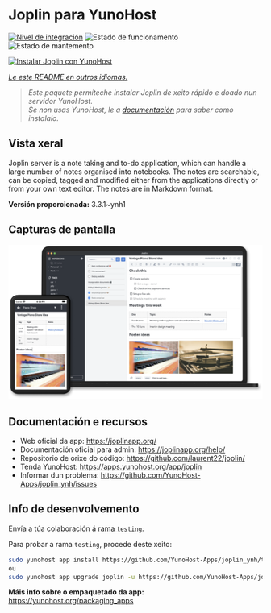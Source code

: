 <!--
NOTA: Este README foi creado automáticamente por <https://github.com/YunoHost/apps/tree/master/tools/readme_generator>
NON debe editarse manualmente.
-->

# Joplin para YunoHost

[![Nivel de integración](https://apps.yunohost.org/badge/integration/joplin)](https://ci-apps.yunohost.org/ci/apps/joplin/)
![Estado de funcionamento](https://apps.yunohost.org/badge/state/joplin)
![Estado de mantemento](https://apps.yunohost.org/badge/maintained/joplin)

[![Instalar Joplin con YunoHost](https://install-app.yunohost.org/install-with-yunohost.svg)](https://install-app.yunohost.org/?app=joplin)

*[Le este README en outros idiomas.](./ALL_README.md)*

> *Este paquete permíteche instalar Joplin de xeito rápido e doado nun servidor YunoHost.*  
> *Se non usas YunoHost, le a [documentación](https://yunohost.org/install) para saber como instalalo.*

## Vista xeral

Joplin server is a note taking and to-do application, which can handle a large number of notes organised into notebooks. The notes are searchable, can be copied, tagged and modified either from the applications directly or from your own text editor. The notes are in Markdown format.

**Versión proporcionada:** 3.3.1~ynh1

## Capturas de pantalla

![Captura de pantalla de Joplin](./doc/screenshots/screenshot.png)

## Documentación e recursos

- Web oficial da app: <https://joplinapp.org/>
- Documentación oficial para admin: <https://joplinapp.org/help/>
- Repositorio de orixe do código: <https://github.com/laurent22/joplin/>
- Tenda YunoHost: <https://apps.yunohost.org/app/joplin>
- Informar dun problema: <https://github.com/YunoHost-Apps/joplin_ynh/issues>

## Info de desenvolvemento

Envía a túa colaboración á [rama `testing`](https://github.com/YunoHost-Apps/joplin_ynh/tree/testing).

Para probar a rama `testing`, procede deste xeito:

```bash
sudo yunohost app install https://github.com/YunoHost-Apps/joplin_ynh/tree/testing --debug
ou
sudo yunohost app upgrade joplin -u https://github.com/YunoHost-Apps/joplin_ynh/tree/testing --debug
```

**Máis info sobre o empaquetado da app:** <https://yunohost.org/packaging_apps>
